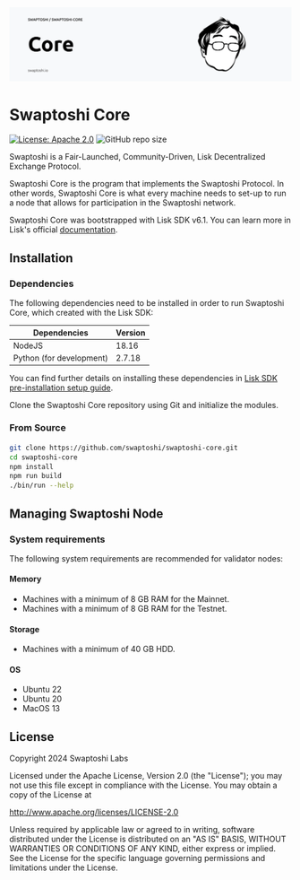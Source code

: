![Logo](./docs/assets/banner_core.png)

# Swaptoshi Core

[![License: Apache 2.0](https://img.shields.io/badge/License-Apache%202.0-blue.svg)](http://www.apache.org/licenses/LICENSE-2.0)
![GitHub repo size](https://img.shields.io/github/repo-size/swaptoshi/swaptoshi-core)

Swaptoshi is a Fair-Launched, Community-Driven, Lisk Decentralized Exchange Protocol.

Swaptoshi Core is the program that implements the Swaptoshi Protocol. In other words, Swaptoshi Core is what every machine needs to set-up to run a node that allows for participation in the Swaptoshi network.

Swaptoshi Core was bootstrapped with Lisk SDK v6.1. You can learn more in Lisk's official [documentation](https://lisk.com/documentation/lisk-sdk/index.html).

## Installation

### Dependencies

The following dependencies need to be installed in order to run Swaptoshi Core, which created with the Lisk SDK:

| Dependencies             | Version |
| ------------------------ | ------- |
| NodeJS                   | 18.16   |
| Python (for development) | 2.7.18  |

You can find further details on installing these dependencies in [Lisk SDK pre-installation setup guide](https://lisk.com/documentation/lisk-core/setup/source.html#source-pre-install).

Clone the Swaptoshi Core repository using Git and initialize the modules.

### From Source

```bash
git clone https://github.com/swaptoshi/swaptoshi-core.git
cd swaptoshi-core
npm install
npm run build
./bin/run --help
```

## Managing Swaptoshi Node

### System requirements

The following system requirements are recommended for validator nodes:

#### Memory

- Machines with a minimum of 8 GB RAM for the Mainnet.
- Machines with a minimum of 8 GB RAM for the Testnet.

#### Storage

- Machines with a minimum of 40 GB HDD.

#### OS

- Ubuntu 22
- Ubuntu 20
- MacOS 13

## License

Copyright 2024 Swaptoshi Labs

Licensed under the Apache License, Version 2.0 (the "License");
you may not use this file except in compliance with the License.
You may obtain a copy of the License at

http://www.apache.org/licenses/LICENSE-2.0

Unless required by applicable law or agreed to in writing, software
distributed under the License is distributed on an "AS IS" BASIS,
WITHOUT WARRANTIES OR CONDITIONS OF ANY KIND, either express or implied.
See the License for the specific language governing permissions and
limitations under the License.

[lisk documentation site]: https://lisk.com/documentation/lisk-core/
